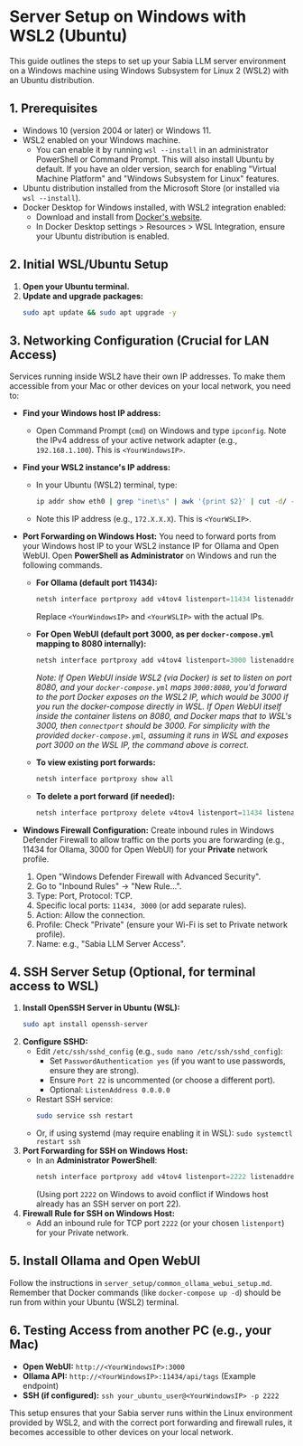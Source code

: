 # Server Setup on Windows with WSL2 (Ubuntu)

This guide outlines the steps to set up your Sabia LLM server environment on a Windows machine using Windows Subsystem for Linux 2 (WSL2) with an Ubuntu distribution.

## 1. Prerequisites

*   Windows 10 (version 2004 or later) or Windows 11.
*   WSL2 enabled on your Windows machine.
    *   You can enable it by running `wsl --install` in an administrator PowerShell or Command Prompt. This will also install Ubuntu by default. If you have an older version, search for enabling "Virtual Machine Platform" and "Windows Subsystem for Linux" features.
*   Ubuntu distribution installed from the Microsoft Store (or installed via `wsl --install`).
*   Docker Desktop for Windows installed, with WSL2 integration enabled:
    *   Download and install from [Docker's website](https://www.docker.com/products/docker-desktop/).
    *   In Docker Desktop settings > Resources > WSL Integration, ensure your Ubuntu distribution is enabled.

## 2. Initial WSL/Ubuntu Setup

1.  **Open your Ubuntu terminal.**
2.  **Update and upgrade packages:**
    ```bash
    sudo apt update && sudo apt upgrade -y
    ```

## 3. Networking Configuration (Crucial for LAN Access)

Services running inside WSL2 have their own IP addresses. To make them accessible from your Mac or other devices on your local network, you need to:

*   **Find your Windows host IP address:**
    *   Open Command Prompt (`cmd`) on Windows and type `ipconfig`. Note the IPv4 address of your active network adapter (e.g., `192.168.1.100`). This is `<YourWindowsIP>`.
*   **Find your WSL2 instance's IP address:**
    *   In your Ubuntu (WSL2) terminal, type:
        ```bash
        ip addr show eth0 | grep "inet\s" | awk '{print $2}' | cut -d/ -f1
        ```
    *   Note this IP address (e.g., `172.X.X.X`). This is `<YourWSLIP>`.

*   **Port Forwarding on Windows Host:**
    You need to forward ports from your Windows host IP to your WSL2 instance IP for Ollama and Open WebUI. Open **PowerShell as Administrator** on Windows and run the following commands.

    *   **For Ollama (default port 11434):**
        ```powershell
        netsh interface portproxy add v4tov4 listenport=11434 listenaddress=<YourWindowsIP> connectport=11434 connectaddress=<YourWSLIP>
        ```
        Replace `<YourWindowsIP>` and `<YourWSLIP>` with the actual IPs.
    *   **For Open WebUI (default port 3000, as per `docker-compose.yml` mapping to 8080 internally):**
        ```powershell
        netsh interface portproxy add v4tov4 listenport=3000 listenaddress=<YourWindowsIP> connectport=3000 connectaddress=<YourWSLIP>
        ```
        *Note: If Open WebUI inside WSL2 (via Docker) is set to listen on port 8080, and your `docker-compose.yml` maps `3000:8080`, you'd forward to the port Docker exposes on the WSL2 IP, which would be 3000 if you run the docker-compose directly in WSL. If Open WebUI itself inside the container listens on 8080, and Docker maps that to WSL's 3000, then `connectport` should be 3000.*
        *For simplicity with the provided `docker-compose.yml`, assuming it runs in WSL and exposes port 3000 on the WSL IP, the command above is correct.*

    *   **To view existing port forwards:**
        ```powershell
        netsh interface portproxy show all
        ```
    *   **To delete a port forward (if needed):**
        ```powershell
        netsh interface portproxy delete v4tov4 listenport=11434 listenaddress=<YourWindowsIP>
        ```

*   **Windows Firewall Configuration:**
    Create inbound rules in Windows Defender Firewall to allow traffic on the ports you are forwarding (e.g., 11434 for Ollama, 3000 for Open WebUI) for your **Private** network profile.
    1.  Open "Windows Defender Firewall with Advanced Security".
    2.  Go to "Inbound Rules" -> "New Rule...".
    3.  Type: Port, Protocol: TCP.
    4.  Specific local ports: `11434, 3000` (or add separate rules).
    5.  Action: Allow the connection.
    6.  Profile: Check "Private" (ensure your Wi-Fi is set to Private network profile).
    7.  Name: e.g., "Sabia LLM Server Access".

## 4. SSH Server Setup (Optional, for terminal access to WSL)

1.  **Install OpenSSH Server in Ubuntu (WSL):**
    ```bash
    sudo apt install openssh-server
    ```
2.  **Configure SSHD:**
    *   Edit `/etc/ssh/sshd_config` (e.g., `sudo nano /etc/ssh/sshd_config`):
        *   Set `PasswordAuthentication yes` (if you want to use passwords, ensure they are strong).
        *   Ensure `Port 22` is uncommented (or choose a different port).
        *   Optional: `ListenAddress 0.0.0.0`
    *   Restart SSH service:
        ```bash
        sudo service ssh restart
        ```
    *   Or, if using systemd (may require enabling it in WSL): `sudo systemctl restart ssh`
3.  **Port Forwarding for SSH on Windows Host:**
    *   In an **Administrator PowerShell**:
        ```powershell
        netsh interface portproxy add v4tov4 listenport=2222 listenaddress=<YourWindowsIP> connectport=22 connectaddress=<YourWSLIP>
        ```
        (Using port `2222` on Windows to avoid conflict if Windows host already has an SSH server on port 22).
4.  **Firewall Rule for SSH on Windows Host:**
    *   Add an inbound rule for TCP port `2222` (or your chosen `listenport`) for your Private network.

## 5. Install Ollama and Open WebUI

Follow the instructions in `server_setup/common_ollama_webui_setup.md`. Remember that Docker commands (like `docker-compose up -d`) should be run from within your Ubuntu (WSL2) terminal.

## 6. Testing Access from another PC (e.g., your Mac)

*   **Open WebUI:** `http://<YourWindowsIP>:3000`
*   **Ollama API:** `http://<YourWindowsIP>:11434/api/tags` (Example endpoint)
*   **SSH (if configured):** `ssh your_ubuntu_user@<YourWindowsIP> -p 2222`

This setup ensures that your Sabia server runs within the Linux environment provided by WSL2, and with the correct port forwarding and firewall rules, it becomes accessible to other devices on your local network.
